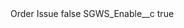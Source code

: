 <?xml version="1.0" encoding="UTF-8"?>
<CustomMetadata xmlns="http://soap.sforce.com/2006/04/metadata" xmlns:xsi="http://www.w3.org/2001/XMLSchema-instance" xmlns:xsd="http://www.w3.org/2001/XMLSchema">
    <label>Order Issue</label>
    <protected>false</protected>
    <values>
        <field>SGWS_Enable__c</field>
        <value xsi:type="xsd:boolean">true</value>
    </values>
</CustomMetadata>
